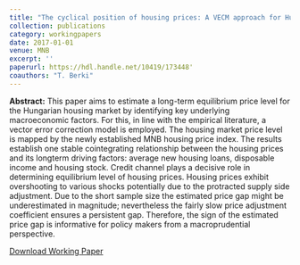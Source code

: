 ```yaml
---
title: "The cyclical position of housing prices: A VECM approach for Hungary (RETIRED)"
collection: publications
category: workingpapers
date: 2017-01-01
venue: MNB
excerpt: ''
paperurl: https://hdl.handle.net/10419/173448'
coauthors: "T. Berki"
---
```


**Abstract:** This paper aims to estimate a long-term equilibrium price level for the Hungarian housing market by identifying key underlying macroeconomic factors. For this, in line with the empirical literature, a vector error correction model is employed. The housing market price level is mapped by the newly established MNB housing price index. The results establish one stable cointegrating relationship between the housing prices and its longterm driving factors: average new housing loans, disposable income and housing stock. Credit channel plays a decisive role in determining equilibrium level of housing prices. Housing prices exhibit overshooting to various shocks potentially due to the protracted supply side adjustment. Due to the short sample size the estimated price gap might be underestimated in magnitude; nevertheless the fairly slow price adjustment coefficient ensures a persistent gap. Therefore, the sign of the estimated price gap is informative for policy makers from a macroprudential perspective.

[Download Working Paper](https://hdl.handle.net/10419/173448)
